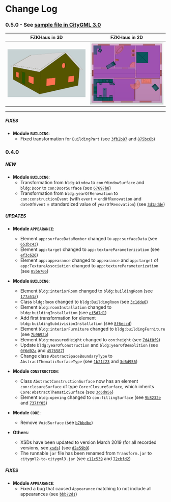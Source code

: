 # Change Log

### 0.5.0 - See [sample file in CityGML 3.0](output/FZKHaus_v3.gml)

FZKHaus in 3D              |  FZKHaus in 2D
:-------------------------:|:-------------------------:
![FZKHaus in 3D](images/FZKHaus_201903_3D.png "FZKHaus in 3D")  |  ![FZKHaus in 2D](images/FZKHaus_201903_2D.png "FZKHaus in 2D")

---------

##### FIXES

* **Module `BUILDING`**:
    * Fixed transformation for `BuildingPart` (see [`3fb2b87`](https://github.com/tum-gis/citygml2-to-citygml3/commit/3fb2b87f804c5914317ffabaa454d8c96009de3e) and [`875bc6b`](https://github.com/tum-gis/citygml2-to-citygml3/commit/875bc6bd4e7d7abf81a4a97c93225d15c83883f7))

### 0.4.0

##### NEW

* **Module `BUILDING`**:
    * Transformation from `bldg:Window` to `con:WindowSurface` and `bldg:Door` to `con:DoorSurface` (see [`67697b8`](https://github.com/tum-gis/citygml2-to-citygml3/commit/67697b8473e6d6858375d49a116dd5da77da283c))
    * Transformation from `bldg:yearOfRenovation` to `con:constructionEvent` (with ``event`` = `endOfRenovation` and `dateOfEvent` = standardized value of `yearOfRenovation`) (see [`3d1adde`](https://github.com/tum-gis/citygml2-to-citygml3/commit/3d1addebce9483bbbb2d33902339d7d2cad45f94))

##### UPDATES

* **Module `APPEARANCE`**:
    * Element `app:surfaceDataMember` changed to `app:surfaceData` (see [`653bc43`](https://github.com/tum-gis/citygml2-to-citygml3/commit/653bc43b9922fcae75cbbaf5f59048d6ee15cf34))
    * Element `app:target` changed to `app:textureParameterization` (see [`ef3c626`](https://github.com/tum-gis/citygml2-to-citygml3/commit/ef3c626d1c54a168687357c9625a6b0794cac7de))
    * Element `app:appearance` changed to `appearance` and `app:target` of `app:TextureAssociation` changed to `app:textureParameterization` (see [`85b6705`](https://github.com/tum-gis/citygml2-to-citygml3/commit/85b6705e4e2cd8106ec23f831147e22facc16088))
    
* **Module `BUILDING`**:
    * Element `bldg:interiorRoom` changed to `bldg:buildingRoom` (see [`177a51a`](https://github.com/tum-gis/citygml2-to-citygml3/commit/177a51a09fc26a043fe1dad479eb43001503986c))
    * Class `bldg:Room` changed to `bldg:BuildingRoom` (see [`3c1dde6`](https://github.com/tum-gis/citygml2-to-citygml3/commit/3c1dde6cd463cc3c064cb2a98c87fddf00141e74))
    * Element `bldg:roomInstallation` changed to `bldg:buildingInstallation` (see [`ef5d7d1`](https://github.com/tum-gis/citygml2-to-citygml3/commit/ef5d7d1d932ff77d7188223fe12d866a5f7d7d68))
    * Add first transformation for element `bldg:buildingSubdivisionInstallation` (see [`8f6eccd`](https://github.com/tum-gis/citygml2-to-citygml3/commit/8f6eccda392d2e54935ddf4d4497b0c0f0ed89a2))
    * Element `bldg:interiorFurniture` changed to `bldg:buildingFurniture` (see [`7b9692b`](https://github.com/tum-gis/citygml2-to-citygml3/commit/7b9692b60277f20dda486eb9087f972715b48baf))
    * Element `bldg:measuredHeight` changed to `con:height` (see [`7d4f0f9`](https://github.com/tum-gis/citygml2-to-citygml3/commit/7d4f0f909c8e8e40617ffee7c2e1a1238e7dee30))
    * Update `bldg:yearOfConstruction` and `bldg:yearOfDemolition` (see [`0f6d02a`](https://github.com/tum-gis/citygml2-to-citygml3/commit/0f6d02af0a55ceb1a10241287d082b165c63b7fc) and [`4576587`](https://github.com/tum-gis/citygml2-to-citygml3/commit/45765877ffe0a60231cbe20c4dab3c363bad3404))
    * Change class `AbstractSpaceBoundaryType` to `AbstractThematicSurfaceType` (see [`1b21f23`](https://github.com/tum-gis/citygml2-to-citygml3/commit/1b21f23d418a3e9b1cdc04e3d838325bce9ac513) and [`3d6d956`](https://github.com/tum-gis/citygml2-to-citygml3/commit/3d6d9564a2882e3099002d1e9aa493ba4cba9500))
        
* **Module `CONSTRUCTION`**:
    * Class `AbstractConstructionSurface` now has an element `con:closureSurface` of type `Core:ClosureSurface`, which inherits `Core:AbstractThematicSurface` (see [`3d6d956`](https://github.com/tum-gis/citygml2-to-citygml3/commit/3d6d9564a2882e3099002d1e9aa493ba4cba9500))
    * Element `bldg:opening` changed to `con:fillingSurface` (see [`9b8232e`](https://github.com/tum-gis/citygml2-to-citygml3/commit/9b8232ebb1ced58c472c5888a16440ad2fe89a29) and [`737ff05`](https://github.com/tum-gis/citygml2-to-citygml3/commit/737ff05d9e1e039b30ca2dcccd97b39880f384f1))

* **Module `CORE`**:
    * Remove `VoidSurface` (see [`b7bbdbe`](https://github.com/tum-gis/citygml2-to-citygml3/commit/b7bbdbeffe38398d09fe0305078c10d6524e6f86))
    
* **Others**:
    * XSDs have been updated to version March 2019 (for all recorded versions, see [`xsds`](xsds)) (see [`d2e59b9`](https://github.com/tum-gis/citygml2-to-citygml3/commit/d2e59b9a03daa41cc09b5f145350594b58680ef7))
    * The runnable `jar` file has been renamed from `Transform.jar` to `citygml2-to-citygml3.jar` (see [`c11c539`](https://github.com/tum-gis/citygml2-to-citygml3/commit/c11c539c1c05d608fc04c3f45a1cad9e60d75af2) and [`72cbfd2`](https://github.com/tum-gis/citygml2-to-citygml3/commit/72cbfd2fb1772ab2a07aa4a3af4615f77cfa2096))
    
##### FIXES

* **Module `APPEARANCE`**:
    * Fixed a bug that caused `Appearance` matching to not include all appearances (see [`bbb72d1`](https://github.com/tum-gis/citygml2-to-citygml3/commit/bbb72d19ada22d59790ed0a2dca421432e187e68))